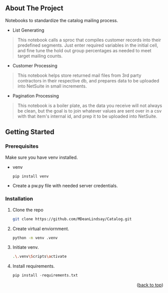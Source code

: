<a name="readme-top"></a>

<!-- ABOUT THE PROJECT -->
## About The Project

Notebooks to standardize the catalog mailing process.

* List Generating
> This notebook calls a sproc that compiles customer records into their predefined segments. Just enter required variables in the initial cell, and fine tune the hold out group percentages as needed to meet target mailing counts.
* Customer Processing
> This notebook helps store returned mail files from 3rd party contractors in their respective db, and prepares data to be uploaded into NetSuite in small increments.
* Pagination Processing
> This notebook is a boiler plate, as the data you receive will not always be clean, but the goal is to join whatever values are sent over in a csv with that item's internal id, and prep it to be uploaded into NetSuite.

<!-- GETTING STARTED -->
## Getting Started

### Prerequisites

Make sure you have venv installed.

* venv
  ```py
  pip install venv
  ```
* Create a pw.py file with needed server credentials.
### Installation

1. Clone the repo
   ```sh
   git clone https://github.com/MDeanLindsay/Catalog.git
   ```
3. Create virtual enviornment.
   ```sh
   python -m venv .venv
   ```
4. Initiate venv.
   ```sh
   .\.venv\Scripts\activate
   ```
5. Install requirements.
   ```py
   pip install -requirements.txt
   ```

<p align="right">(<a href="#readme-top">back to top</a>)</p>
